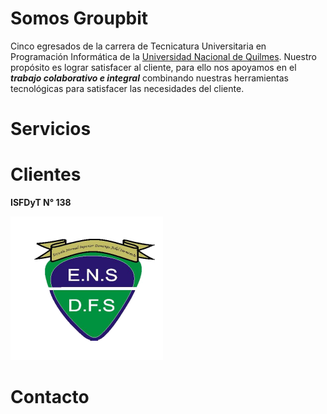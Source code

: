 # Somos Groupbit 

Cinco egresados de la carrera de Tecnicatura Universitaria en Programación Informática de la [Universidad Nacional de Quilmes](www.unq.edu.ar).
Nuestro propósito es lograr satisfacer al cliente, para ello nos apoyamos en el ***trabajo colaborativo e integral*** combinando nuestras herramientas tecnológicas para satisfacer las necesidades del cliente.
  
# Servicios
# Clientes

**ISFDyT  N° 138**

![logo](assets/images/logoEscuela.png)

# Contacto
